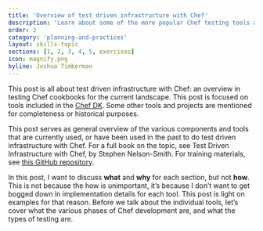 ```yaml
---
title: 'Overview of test driven infrastructure with Chef'
description: 'Learn about some of the more popular Chef testing tools and how they fit in a continuous integration pipeline.'
order: 2
category: 'planning-and-practices'
layout: skills-topic
sections: [1, 2, 3, 4, 5, exercises]
icon: magnify.png
byline: Joshua Timberman
---
```

This post is all about test driven infrastructure with Chef: an overview in testing Chef cookbooks for the current landscape. This post is focused on tools included in the [Chef DK](https://downloads.chef.io/chef-dk/). Some other tools and projects are mentioned for completeness or historical purposes.

This post serves as general overview of the various components and tools that are currently used, or have been used in the past to do test driven infrastructure with Chef. For a full book on the topic, see Test Driven Infrastructure with Chef, by Stephen Nelson-Smith. For training materials, see [this GitHub repository](https://github.com/chef-training/introduction_to_testing).

In this post, I want to discuss **what** and **why** for each section, but not **how**. This is not because the how is unimportant, it’s because I don’t want to get bogged down in implementation details for each tool. This post is light on examples for that reason. Before we talk about the individual tools, let’s cover what the various phases of Chef development are, and what the types of testing are.
